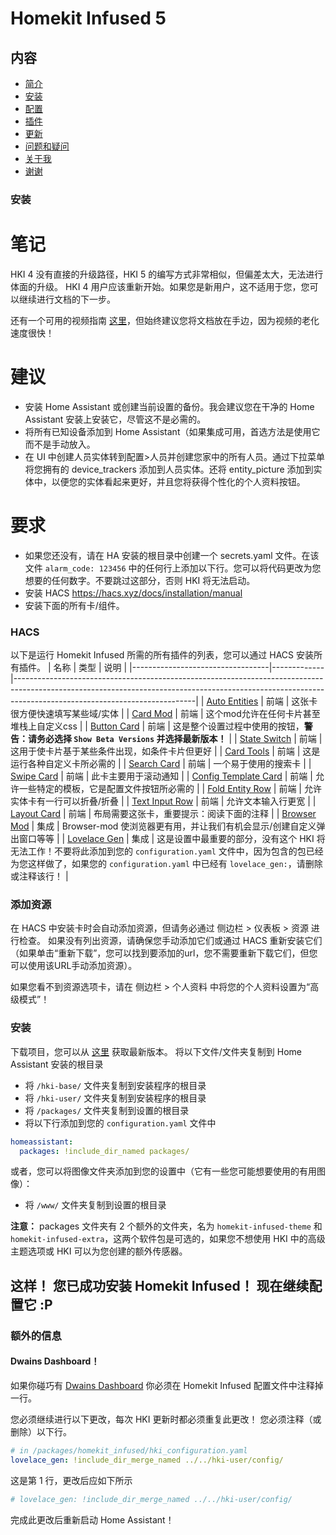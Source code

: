 # Homekit Infused 5

## 内容
- [简介](index.md)
- [安装](installation.md)
- [配置](configuration.md)
- [插件](addons.md)
- [更新](updates.md)
- [问题和疑问](issues.md)
- [关于我](about.md)
- [谢谢](thanks.md)

### 安装
# 笔记
HKI 4 没有直接的升级路径，HKI 5 的编写方式非常相似，但偏差太大，无法进行体面的升级。 HKI 4 用户应该重新开始。如果您是新用户，这不适用于您，您可以继续进行文档的下一步。

还有一个可用的视频指南 [这里](https://www.youtube.com/playlist?list=PLezjWQmPsNpF9zNbWAXfm3mcnDwFYLdpT)，但始终建议您将文档放在手边，因为视频的老化速度很快！

# 建议
- 安装 Home Assistant 或创建当前设置的备份。我会建议您在干净的 Home Assistant 安装上安装它，尽管这不是必需的。
- 将所有已知设备添加到 Home Assistant（如果集成可用，首选方法是使用它而不是手动放入。
- 在 UI 中创建人员实体转到配置>人员并创建您家中的所有人员。通过下拉菜单将您拥有的 device_trackers 添加到人员实体。还将 entity_picture 添加到实体中，以便您的实体看起来更好，并且您将获得个性化的个人资料按钮。

# 要求
- 如果您还没有，请在 HA 安装的根目录中创建一个 secrets.yaml 文件。在该文件 `alarm_code: 123456` 中的任何行上添加以下行。您可以将代码更改为您想要的任何数字。不要跳过这部分，否则 HKI 将无法启动。
- 安装 HACS https://hacs.xyz/docs/installation/manual
- 安装下面的所有卡/组件。

### HACS
以下是运行 Homekit Infused 所需的所有插件的列表，您可以通过 HACS 安装所有插件。
| 名称 | 类型  | 说明 |
|----------------------------------|-------------|---------------------------------------------------------------------------------------------------------------------------------------------------------------------------------------------------------|
| [Auto Entities](https://github.com/thomasloven/lovelace-auto-entities) | 前端 | 这张卡很方便快速填写某些域/实体 |
| [Card Mod](https://github.com/thomasloven/lovelace-card-mod) | 前端 | 这个mod允许在任何卡片甚至堆栈上自定义css |
| [Button Card](https://github.com/custom-cards/button-card) | 前端 | 这是整个设置过程中使用的按钮，**警告：请务必选择 `Show Beta Versions` 并选择最新版本！** |
| [State Switch](https://github.com/thomasloven/lovelace-state-switch) | 前端 | 这用于使卡片基于某些条件出现，如条件卡片但更好 |
| [Card Tools](https://github.com/thomasloven/lovelace-card-tools) | 前端 | 这是运行各种自定义卡所必需的 |
| [Search Card](https://github.com/postlund/search-card) | 前端 | 一个易于使用的搜索卡 |
| [Swipe Card](https://github.com/bramkragten/swipe-card) | 前端 | 此卡主要用于滚动通知 |
| [Config Template Card](https://github.com/iantrich/config-template-card) | 前端 | 允许一些特定的模板，它是配置文件按钮所必需的 |
| [Fold Entity Row](https://github.com/thomasloven/lovelace-fold-entity-row) | 前端 | 允许实体卡有一行可以折叠/折叠 |
| [Text Input Row](https://github.com/gadgetchnnel/lovelace-text-input-row/) | 前端 | 允许文本输入行更宽 |
| [Layout Card](https://github.com/thomasloven/lovelace-layout-card) | 前端 | 布局需要这张卡，重要提示：阅读下面的注释 |
| [Browser Mod](https://github.com/thomasloven/hass-browser_mod) | 集成 | Browser-mod 使浏览器更有用，并让我们有机会显示/创建自定义弹出窗口等等 |
| [Lovelace Gen](https://github.com/thomasloven/hass-lovelace_gen) | 集成 | 这是设置中最重要的部分，没有这个 HKI 将无法工作！不要将此添加到您的 `configuration.yaml` 文件中，因为包含的包已经为您这样做了，如果您的 `configuration.yaml` 中已经有 `lovelace_gen:`，请删除或注释该行！ |
### 添加资源
在 HACS 中安装卡时会自动添加资源，但请务必通过 侧边栏 > 仪表板 > 资源 进行检查。 如果没有列出资源，请确保您手动添加它们或通过 HACS 重新安装它们（如果单击“重新下载”，您可以找到要添加的url，您不需要重新下载它们，但您可以使用该URL手动添加资源）。

如果您看不到资源选项卡，请在 侧边栏 > 个人资料 中将您的个人资料设置为“高级模式”！

### 安装
下载项目，您可以从 [这里](https://github.com/jimz011/homekit-infused/releases) 获取最新版本。
将以下文件/文件夹复制到 Home Assistant 安装的根目录

- 将 `/hki-base/` 文件夹复制到安装程序的根目录
- 将 `/hki-user/` 文件夹复制到安装程序的根目录
- 将 `/packages/` 文件夹复制到设置的根目录
- 将以下行添加到您的 `configuration.yaml` 文件中

```yaml
homeassistant:
  packages: !include_dir_named packages/
```

或者，您可以将图像文件夹添加到您的设置中（它有一些您可能想要使用的有用图像）：
- 将 `/www/` 文件夹复制到设置的根目录

**注意：** packages 文件夹有 2 个额外的文件夹，名为 `homekit-infused-theme` 和 `homekit-infused-extra`，这两个软件包是可选的，如果您不想使用 HKI 中的高级主题选项或 HKI 可以为您创建的额外传感器。

## 这样！ 您已成功安装 Homekit Infused！ 现在继续配置它 :P

### 额外的信息
#### Dwains Dashboard！

如果你碰巧有 [Dwains Dashboard](https://github.com/dwainscheeren/dwains-lovelace-dashboard) 你必须在 Homekit Infused 配置文件中注释掉一行。

您必须继续进行以下更改，每次 HKI 更新时都必须重复此更改！ 您必须注释（或删除）以下行。
```yaml
# in /packages/homekit_infused/hki_configuration.yaml
lovelace_gen: !include_dir_merge_named ../../hki-user/config/
```

这是第 1 行，更改后应如下所示

```yaml
# lovelace_gen: !include_dir_merge_named ../../hki-user/config/
```

完成此更改后重新启动 Home Assistant！
